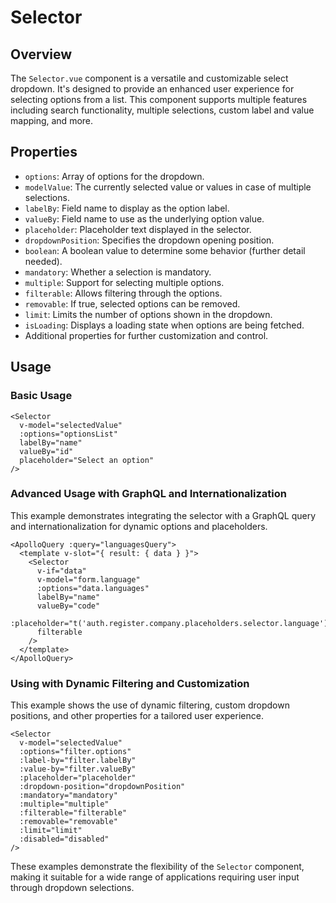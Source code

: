 
# Selector

## Overview
The `Selector.vue` component is a versatile and customizable select dropdown. It's designed to provide an enhanced user experience for selecting options from a list. This component supports multiple features including search functionality, multiple selections, custom label and value mapping, and more.

## Properties
- `options`: Array of options for the dropdown.
- `modelValue`: The currently selected value or values in case of multiple selections.
- `labelBy`: Field name to display as the option label.
- `valueBy`: Field name to use as the underlying option value.
- `placeholder`: Placeholder text displayed in the selector.
- `dropdownPosition`: Specifies the dropdown opening position.
- `boolean`: A boolean value to determine some behavior (further detail needed).
- `mandatory`: Whether a selection is mandatory.
- `multiple`: Support for selecting multiple options.
- `filterable`: Allows filtering through the options.
- `removable`: If true, selected options can be removed.
- `limit`: Limits the number of options shown in the dropdown.
- `isLoading`: Displays a loading state when options are being fetched.
- Additional properties for further customization and control.

## Usage

### Basic Usage
```vue
<Selector
  v-model="selectedValue"
  :options="optionsList"
  labelBy="name"
  valueBy="id"
  placeholder="Select an option"
/>
```

### Advanced Usage with GraphQL and Internationalization
This example demonstrates integrating the selector with a GraphQL query and internationalization for dynamic options and placeholders.

```vue
<ApolloQuery :query="languagesQuery">
  <template v-slot="{ result: { data } }">
    <Selector
      v-if="data"
      v-model="form.language"
      :options="data.languages"
      labelBy="name"
      valueBy="code"
      :placeholder="t('auth.register.company.placeholders.selector.language')"
      filterable
    />
  </template>
</ApolloQuery>
```

### Using with Dynamic Filtering and Customization
This example shows the use of dynamic filtering, custom dropdown positions, and other properties for a tailored user experience.

```vue
<Selector
  v-model="selectedValue"
  :options="filter.options"
  :label-by="filter.labelBy"
  :value-by="filter.valueBy"
  :placeholder="placeholder"
  :dropdown-position="dropdownPosition"
  :mandatory="mandatory"
  :multiple="multiple"
  :filterable="filterable"
  :removable="removable"
  :limit="limit"
  :disabled="disabled"
/>
```

These examples demonstrate the flexibility of the `Selector` component, making it suitable for a wide range of applications requiring user input through dropdown selections.